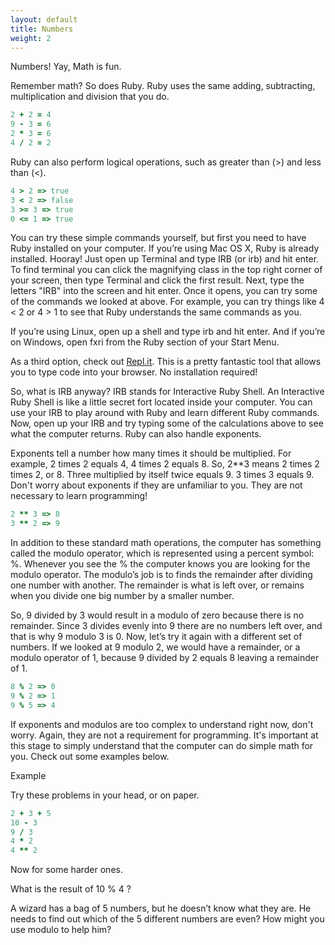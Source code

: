 ```yaml
---
layout: default
title: Numbers
weight: 2
---
```


Numbers! Yay, Math is fun. 

Remember math? So does Ruby. Ruby uses the same adding, subtracting, multiplication and division that you do. 

```ruby
2 + 2 = 4
9 - 3 = 6
2 * 3 = 6
4 / 2 = 2
```

Ruby can also perform logical operations, such as greater than (>) and less than (<).

```ruby
4 > 2 => true
3 < 2 => false
3 >= 3 => true
0 <= 1 => true
```

You can try these simple commands yourself, but first you need to have Ruby installed on your computer.
If you’re using Mac OS X, Ruby is already installed. Hooray! Just open up Terminal and type IRB  (or irb) and hit enter. To find terminal you can click the magnifying class in the top right corner of your screen, then type Terminal and click the first result. Next, type the letters "IRB" into the screen and hit enter. Once it opens, you can try some of the commands we looked at above. For example, you can try things like 4 < 2 or 4 > 1 to see that Ruby understands the same commands as you.

If you’re using Linux, open up a shell and type irb and hit enter.
And if you’re on Windows, open fxri from the Ruby section of your Start Menu.

As a third option, check out <a href="http://repl.it/languages/Ruby" target="_blank">Repl.it</a>. This is a pretty fantastic tool that allows you to type code into your browser. No installation required!

So, what is IRB anyway?
IRB stands for Interactive Ruby Shell. An Interactive Ruby Shell is like a little secret fort located inside your computer. You can use your IRB to play around with Ruby and learn different Ruby commands. Now, open up your IRB and try typing some of the calculations above to see what the computer returns.
Ruby can also handle exponents. 

Exponents tell a number how many times it should be multiplied. For example, 2 times 2 equals 4, 4 times 2 equals 8. So, 2**3 means 2 times 2 times 2, or 8. Three multiplied by itself twice equals 9. 3 times 3 equals 9. Don't worry about exponents if they are unfamiliar to you. They are not necessary to learn programming!

```ruby
2 ** 3 => 8
3 ** 2 => 9
```

In addition to these standard math operations, the computer has something called the modulo operator, which is represented using a percent symbol: %. Whenever you see the % the computer knows you are looking for the modulo operator. The modulo’s job is to finds the remainder after dividing one number with another. The remainder is what is left over, or remains when you divide one big number by a smaller number. 

So, 9 divided by 3 would result in a modulo of zero because there is no remainder. Since 3 divides evenly into 9 there are no numbers left over, and that is why 9 modulo 3 is 0. Now, let’s try it again with a different set of numbers. If we looked at 9 modulo 2, we would have a remainder, or a modulo operator of 1, because 9 divided by 2 equals 8 leaving a remainder of 1.

```ruby
8 % 2 => 0
9 % 2 => 1
9 % 5 => 4
```

If exponents and modulos are too complex to understand right now, don't worry. Again, they are not a requirement for programming. It's important at this stage to simply understand that the computer can do simple math for you. Check out some examples below.


Example

Try these problems in your head, or on paper.

```ruby
2 + 3 + 5
10 - 3
9 / 3
4 * 2
4 ** 2
```

Now for some harder ones.

What is the result of 10 % 4 ?

A wizard has a bag of 5 numbers, but he doesn’t know what they are. 
He needs to find out which of the 5 different numbers are even? 
How might you use modulo to help him?